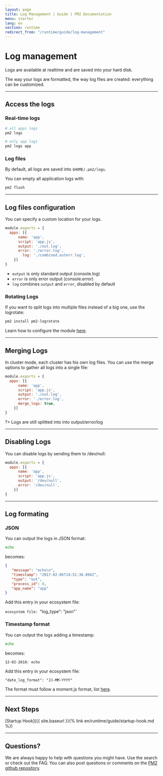 ```yaml
---
layout: page
title: Log Management | Guide | PM2 Documentation
menu: starter
lang: en
section: runtime
redirect_from: "/runtime/guide/log-management"
---
```


# Log management

Logs are available at realtime and are saved into your hard disk.

The way your logs are formatted, the way log files are created: everything can be customized.

---

## Access the logs

### Real-time logs

```bash
# all apps logs
pm2 logs

# only app logs
pm2 logs app
```

### Log files

By default, all logs are saved into `$HOME/.pm2/logs`.

You can empty all application logs with:

```bash
pm2 flush
```

---

## Log files configuration

You can specify a custom location for your logs.

```javascript
module.exports = {
  apps: [{
      name: 'app',
      script: 'app.js',
      output: './out.log',
      error: './error.log',
	    log: './combined.outerr.log',
    }]
}
```

- `output` is only standard output (console.log)
- `error` is only error output (console.error)
- `log` combines `output` and `error`, disabled by default

### Rotating Logs

If you want to split logs into multiple files instead of a big one, use the logrotate:

```bash
pm2 install pm2-logrotate
```

Learn how to configure the module [here](https://github.com/keymetrics/pm2-logrotate).

---

## Merging Logs

In cluster mode, each cluster has his own log files. You can use the merge options to gather all logs into a single file:

```javascript
module.exports = {
  apps: [{
      name: 'app',
      script: 'app.js',
      output: './out.log',
      error: './error.log',
      merge_logs: true,
    }]
}
```

?> Logs are still splitted into into output/error/log

---

## Disabling Logs

You can disable logs by sending them to /dev/null:

```javascript
module.exports = {
  apps: [{
      name: 'app',
      script: 'app.js',
      output: '/dev/null',
      error: '/dev/null',
    }]
}
```

---

## Log formating

### JSON

You can output the logs in JSON format:

```bash
echo
```

becomes:

```json
{
   "message": "echo\n",
   "timestamp": "2017-02-06T14:51:38.896Z",
   "type": "out",
   "process_id": 0,
   "app_name": "app"
}
```

Add this entry in your ecosystem file:

`ecosystem file: `"log_type": "json"`

### Timestamp format

You can output the logs adding a timestamp:

```bash
echo
```

becomes:

```bash
12-02-2018: echo
```

Add this entry in your ecosystem file:

`"date_log_format": "JJ-MM-YYYY"`

The format must follow a moment.js format, list [here](https://momentjs.com/docs/#/parsing/string-format/).

---

## Next Steps

[Startup Hook]({{ site.baseurl }}{% link en/runtime/guide/startup-hook.md %})

---

## Questions?

We are always happy to help with questions you might have. Use the search or check out the FAQ. You can also post questions or comments on the [PM2 github repository](https://github.com/Unitech/pm2/issues).
